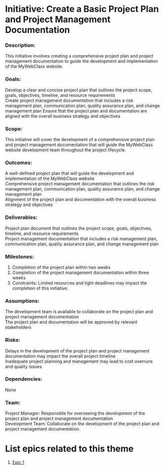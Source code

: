 # Initiative: Create a Basic Project Plan and Project Management Documentation

### Description: 
This initiative involves creating a comprehensive project plan and project management documentation to guide the development and implementation of the MyWebClass website.

### Goals:

Develop a clear and concise project plan that outlines the project scope, goals, objectives, timeline, and resource requirements</br>
Create project management documentation that includes a risk management plan, communication plan, quality assurance plan, and change management plan
Ensure that the project plan and documentation are aligned with the overall business strategy and objectives

### Scope: 
This initiative will cover the development of a comprehensive project plan and project management documentation that will guide the MyWebClass website development team throughout the project lifecycle.

### Outcomes:

A well-defined project plan that will guide the development and implementation of the MyWebClass website</br>
Comprehensive project management documentation that outlines the risk management plan, communication plan, quality assurance plan, and change management plan</br>
Alignment of the project plan and documentation with the overall business strategy and objectives

### Deliverables:

Project plan document that outlines the project scope, goals, objectives, timeline, and resource requirements</br>
Project management documentation that includes a risk management plan, communication plan, quality assurance plan, and change management plan

### Milestones:

1. Completion of the project plan within two weeks</br>
2. Completion of the project management documentation within three weeks</br>
3. Constraints: Limited resources and tight deadlines may impact the completion of this initiative.</br>

### Assumptions:

The development team is available to collaborate on the project plan and project management documentation</br>
The project plan and documentation will be approved by relevant stakeholders

### Risks:

Delays in the development of the project plan and project management documentation may impact the overall project timeline</br>
Inadequate project planning and management may lead to cost overruns and quality issues</br>

### Dependencies: 
None

### Team:

Project Manager: Responsible for overseeing the development of the project plan and project management documentation</br>
Development Team: Collaborate on the development of the project plan and project management documentation.



# List epics related to this theme
1. [Epic 1](documentation/templates/theme/initiatives/epics/epic_template.md)
